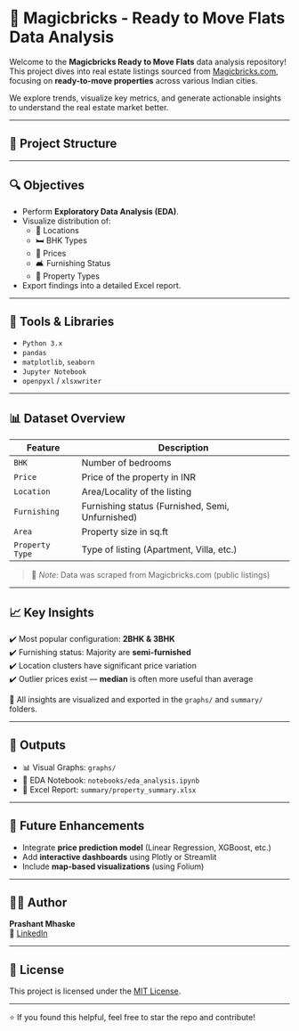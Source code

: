 # 🏡 Magicbricks - Ready to Move Flats Data Analysis

Welcome to the **Magicbricks Ready to Move Flats** data analysis repository!  
This project dives into real estate listings sourced from [Magicbricks.com](https://www.magicbricks.com/), focusing on **ready-to-move properties** across various Indian cities.

We explore trends, visualize key metrics, and generate actionable insights to understand the real estate market better.

---

## 📂 Project Structure


---

## 🔍 Objectives

- Perform **Exploratory Data Analysis (EDA)**.
- Visualize distribution of:
  - 📍 Locations
  - 🛏️ BHK Types
  - 💸 Prices
  - 🛋️ Furnishing Status
  - 🏢 Property Types
- Export findings into a detailed Excel report.

---

## 🧪 Tools & Libraries

- `Python 3.x`
- `pandas`
- `matplotlib`, `seaborn`
- `Jupyter Notebook`
- `openpyxl` / `xlsxwriter`

---

## 📊 Dataset Overview

| Feature         | Description                                        |
|-----------------|----------------------------------------------------|
| `BHK`           | Number of bedrooms                                 |
| `Price`         | Price of the property in INR                       |
| `Location`      | Area/Locality of the listing                       |
| `Furnishing`    | Furnishing status (Furnished, Semi, Unfurnished)   |
| `Area`          | Property size in sq.ft                             |
| `Property Type` | Type of listing (Apartment, Villa, etc.)           |

> 📎 *Note:* Data was scraped from Magicbricks.com (public listings)

---

## 📈 Key Insights

✔️ Most popular configuration: **2BHK & 3BHK**  
✔️ Furnishing status: Majority are **semi-furnished**  
✔️ Location clusters have significant price variation  
✔️ Outlier prices exist — **median** is often more useful than average

📌 All insights are visualized and exported in the `graphs/` and `summary/` folders.

---

## 📁 Outputs

- 📊 Visual Graphs: `graphs/`
- 📒 EDA Notebook: `notebooks/eda_analysis.ipynb`
- 📄 Excel Report: `summary/property_summary.xlsx`

---

## 🚀 Future Enhancements

- Integrate **price prediction model** (Linear Regression, XGBoost, etc.)
- Add **interactive dashboards** using Plotly or Streamlit
- Include **map-based visualizations** (using Folium)

---

## 🙋‍♂️ Author

**Prashant Mhaske**  
🔗 [LinkedIn](https://www.linkedin.com/in/prashant-mhaske)

---

## 📜 License

This project is licensed under the [MIT License](LICENSE).

---

⭐ If you found this helpful, feel free to star the repo and contribute!
